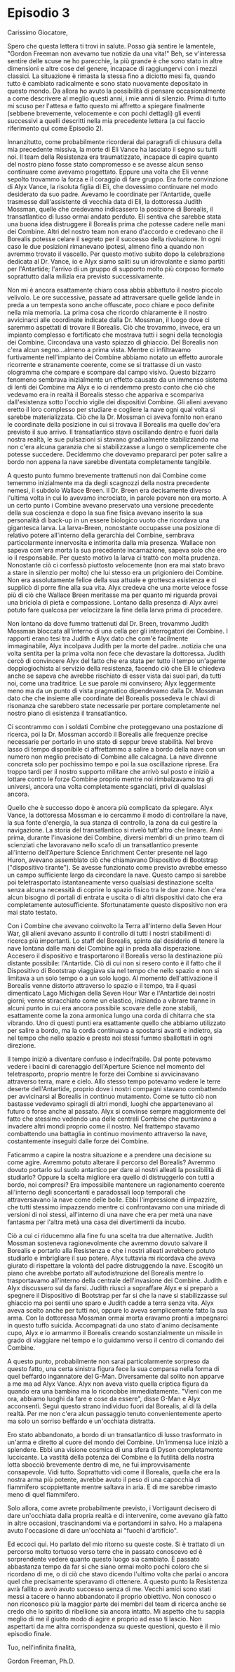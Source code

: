 # Episodio 3

Carissimo Giocatore,

Spero che questa lettera ti trovi in salute. Posso già sentire le lamentele, "Gordon Freeman non avevamo tue notizie da una vita!" Beh, se v'interessa sentire delle scuse ne ho parecchie, la più grande è che sono stato in altre dimensioni e altre cose del genere, incapace di raggiungervi con i mezzi classici. La situazione è rimasta la stessa fino a diciotto mesi fa, quando tutto è cambiato radicalmente e sono stato nuovamente depositato in questo mondo. Da allora ho avuto la possibilità di pensare occasionalmente a come descrivere al meglio questi anni, i mie anni di silenzio. Prima di tutto mi scuso per l'attesa e fatto questo mi affretto a spiegare finalmente (sebbene brevemente, velocemente e con pochi dettagli) gli eventi successivi a quelli descritti nella mia precedente lettera (a cui faccio riferimento qui come Episodio 2).

Innanzitutto, come probabilmente ricorderai dai paragrafi di chiusura della mia precedente missiva, la morte di Eli Vance ha lasciato il segno su tutti noi. Il team della Resistenza era traumatizzato, incapace di capire quanto del nostro piano fosse stato compromesso e se avesse alcun senso continuare come avevamo progettato. Eppure una volta che Eli venne sepolto trovammo la forza e il coraggio di fare gruppo. Era forte convinzione di Alyx Vance, la risoluta figlia di Eli, che dovessimo continuare nel modo desiderato da suo padre. Avevamo le coordinate per l'Antartide, quelle trasmesse dall'assistente di vecchia data di Eli, la dottoressa Judith Mossman, quelle che credevamo indicassero la posizione di Borealis, il transatlantico di lusso ormai andato perduto. Eli sentiva che sarebbe stata una buona idea distruggere il Borealis prima che potesse cadere nelle mani dei Combine. Altri del nostro team non erano d'accordo e credevano che il Borealis potesse celare il segreto per il successo della rivoluzione. In ogni caso le due posizioni rimanevano ipotesi, almeno fino a quando non avremmo trovato il vascello. Per questo motivo subito dopo la celebrazione dedicata al Dr. Vance, io e Alyx siamo saliti su un idrovolante e siamo partiti per l'Antartide; l'arrivo di un gruppo di supporto molto più corposo formato soprattutto dalla milizia era previsto successivamente.

Non mi è ancora esattamente chiaro cosa abbia abbattuto il nostro piccolo velivolo. Le ore successive, passate ad attraversare quelle gelide lande in preda a un tempesta sono anche offuscate, poco chiare e poco definite nella mia memoria. La prima cosa che ricordo chiaramente è il nostro avvicinarci alle coordinate indicate dalla Dr. Mossman, il luogo dove ci saremmo aspettati di trovare il Borealis. Ciò che trovammo, invece, era un impianto complesso e fortificato che mostrava tutti i segni della tecnologia dei Combine. Circondava una vasto spiazzo di ghiaccio. Del Borealis non c'era alcun segno...almeno a prima vista. Mentre ci infiltravamo furtivamente nell'impianto dei Combine abbiamo notato un effetto aurorale ricorrente e stranamente coerente, come se si trattasse di un vasto ologramma che compare e scompare dal campo visivo. Questo bizzarro fenomeno sembrava inizialmente un effetto causato da un immenso sistema di lenti dei Combine ma Alyx e io ci rendemmo presto conto che ciò che vedevamo era in realtà il Borealis stesso che appariva e scompariva dall'esistenza sotto l'occhio vigile dei dispositivi Combine. Gli alieni avevano eretto il loro complesso per studiare e cogliere la nave ogni qual volta si sarebbe materializzata. Ciò che la Dr. Mossman ci aveva fornito non erano le coordinate della posizione in cui si trovava il Borealis ma quelle dov'era previsto il suo arrivo. Il transatlantico stava oscillando dentro e fuori dalla nostra realtà, le sue pulsazioni si stavano gradualmente stabilizzando ma non c'era alcuna garanzia che si stabilizzasse a lungo o semplicemente che potesse succedere. Decidemmo che dovevamo prepararci per poter salire a bordo non appena la nave sarebbe diventata completamente tangibile.

A questo punto fummo brevemente trattenuti non dai Combine come tememmo inizialmente ma da degli scagnozzi della nostra precedente nemesi, il subdolo Wallace Breen. Il Dr. Breen era decisamente diverso l'ultima volta in cui lo avevamo incrociato, in parole povere non era morto. A un certo punto i Combine avevano preservato una versione precedente della sua coscienza e dopo la sua fine fisica avevano inserito la sua personalità di back-up in un essere biologico vuoto che ricordava una gigantesca larva. La larva-Breen, nonostante occupasse una posizione di relativo potere all'interno della gerarchia dei Combine, sembrava particolarmente innervosita e intimorita dalla mia presenza. Wallace non sapeva com'era morta la sua precedente incarnazione, sapeva solo che ero io il responsabile. Per questo motivo la larva ci trattò con molta prudenza. Nonostante ciò ci confessò piuttosto velocemente (non era mai stato bravo a stare in silenzio per molto) che lui stesso era un prigioniero dei Combine. Non era assolutamente felice della sua attuale e grottesca esistenza e ci supplicò di porre fine alla sua vita. Alyx credeva che una morte veloce fosse più di ciò che Wallace Breen meritasse ma per quanto mi riguarda provai una briciola di pietà e compassione. Lontano dalla presenza di Alyx avrei potuto fare qualcosa per velocizzare la fine della larva prima di procedere.

Non lontano da dove fummo trattenuti dal Dr. Breen, trovammo Judith Mossman bloccata all'interno di una cella per gli interrogatori dei Combine. I rapporti erano tesi tra Judith e Alyx dato che com'è facilmente immaginabile, Alyx incolpava Judith per la morte del padre...notizia che una volta sentita per la prima volta non fece che devastare la dottoressa. Judith cercò di convincere Alyx del fatto che era stata per tutto il tempo un'agente doppiogiochista al servizio della resistenza, facendo ciò che Eli le chiedeva anche se sapeva che avrebbe rischiato di esser vista dai suoi pari, da tutti noi, come una traditrice. Le sue parole mi convinsero; Alyx leggermente meno ma da un punto di vista pragmatico dipendevamo dalla Dr. Mossman dato che che insieme alle coordinate del Borealis possedeva le chiavi di risonanza che sarebbero state necessarie per portare completamente nel nostro piano di esistenza il transatlantico.

Ci scontrammo con i soldati Combine che proteggevano una postazione di ricerca, poi la Dr. Mossman accordò il Borealis alle frequenze precise necessarie per portarlo in uno stato di seppur breve stabilità. Nel breve lasso di tempo disponibile ci affrettammo a salire a bordo della nave con un numero non meglio precisato di Combine alle calcagna. La nave divenne concreta solo per pochissimo tempo e poi la sua oscillazione riprese. Era troppo tardi per il nostro supporto militare che arrivò sul posto e iniziò a lottare contro le forze Combine proprio mentre noi rimbalzavamo tra gli universi, ancora una volta completamente sganciati, privi di qualsiasi ancora.

Quello che è successo dopo è ancora più complicato da spiegare. Alyx Vance, la dottoressa Mossman e io cercammo il modo di controllare la nave, la sua fonte d'energia, la sua stanza di controllo, la zona da cui gestire la navigazione. La storia del transatlantico si rivelò tutt'altro che lineare. Anni prima, durante l'invasione dei Combine, diversi membri di un primo team di scienziati che lavoravano nello scafo di un transatlantico presente all'interno dell'Aperture Science Enrichment Center presente nel lago Huron, avevano assemblato ciò che chiamavano Dispositivo di Bootstrap ("dispositivo tirante"). Se avesse funzionato come previsto avrebbe emesso un campo sufficiente largo da circondare la nave. Questo campo si sarebbe poi teletrasportato istantaneamente verso qualsiasi destinazione scelta senza alcuna necessità di coprire lo spazio fisico tra le due zone. Non c'era alcun bisogno di portali di entrata e uscita o di altri dispositivi dato che era completamente autosufficiente. Sfortunatamente questo dispositivo non era mai stato testato.

Con i Combine che avevano coinvolto la Terra all'interno della Seven Hour War, gli alieni avevano assunto il controllo di tutti i nostri stabilimenti di ricerca più importanti. Lo staff del Borealis, spinto dal desiderio di tenere la nave lontana dalle mani dei Combine agì in preda alla disperazione. Accesero il dispositivo e trasportarono il Borealis verso la destinazione più distante possibile: l'Antartide. Ciò di cui non si resero conto è il fatto che il Dispositivo di Bootstrap viaggiava sia nel tempo che nello spazio e non si limitava a un solo tempo o a un solo luogo. Al momento dell'attivazione il Borealis venne distorto attraverso lo spazio e il tempo, tra il quasi dimenticato Lago Michigan della Seven Hour War e l'Antartide dei nostri giorni; venne stiracchiato come un elastico, iniziando a vibrare tranne in alcuni punto in cui era ancora possibile scovare delle zone stabili, esattamente come la zona armonica lungo una corda di chitarra che sta vibrando. Uno di questi punti era esattamente quello che abbiamo utilizzato per salire a bordo, ma la corda continuava a spostarsi avanti e indietro, sia nel tempo che nello spazio e presto noi stessi fummo sballottati in ogni direzione.

Il tempo iniziò a diventare confuso e indecifrabile. Dal ponte potevamo vedere i bacini di carenaggio dell'Aperture Science nel momento del teletrasporto, proprio mentre le forze dei Combine si avvicinavano attraverso terra, mare e cielo. Allo stesso tempo potevamo vedere le terre deserte dell'Antartide, proprio dove i nostri compagni stavano combattendo per avvicinarsi al Borealis in continuo mutamento. Come se tutto ciò non bastasse vedevamo spiragli di altri mondi, luoghi che appartenevano al futuro o forse anche al passato. Alyx si convinse sempre maggiormente del fatto che stessimo vedendo una delle centrali Combine che puntavano a invadere altri mondi proprio come il nostro. Nel frattempo stavamo combattendo una battaglia in continuo movimento attraverso la nave, costantemente inseguiti dalle forze dei Combine.

Faticammo a capire la nostra situazione e a prendere una decisione su come agire. Avremmo potuto alterare il percorso del Borealis? Avremmo dovuto portarlo sul suolo antartico per dare ai nostri alleati la possibilità di studiarlo? Oppure la scelta migliore era quello di distruggerlo con tutti a bordo, noi compresi? Era impossibile mantenere un ragionamento coerente all'interno degli sconcertanti e paradossali loop temporali che attraversavano la nave come delle bolle. Ebbi l'impressione di impazzire, che tutti stessimo impazzendo mentre ci confrontavamo con una miriade di versioni di noi stessi, all'interno di una nave che era per metà una nave fantasma per l'altra metà una casa dei divertimenti da incubo.

Ciò a cui ci riducemmo alla fine fu una scelta tra due alternative. Judith Mossman sosteneva ragionevolmente che avremmo dovuto salvare il Borealis e portarlo alla Resistenza e che i nostri alleati avrebbero potuto studiarlo e imbrigliare il suo potere. Alyx tuttavia mi ricordava che aveva giurato di rispettare la volontà del padre distruggendo la nave. Escogitò un piano che avrebbe portato all'autodistruzione del Borealis mentre lo trasportavamo all'interno della centrale dell'invasione dei Combine. Judith e Alyx discussero sul da farsi. Judith riuscì a sopraffare Alyx e si preparò a spegnere il Dispositivo di Bootstrap per far si che la nave si stabilizzasse sul ghiaccio ma poi sentii uno sparo e Judith cadde a terra senza vita. Alyx aveva scelto anche per tutti noi, oppure lo aveva semplicemente fatto la sua arma. Con la dottoressa Mossman ormai morta eravamo pronti a impegnarci in questo tuffo suicida. Accompagnati da uno stato d'animo decisamente cupo, Alyx e io armammo il Borealis creando sostanzialmente un missile in grado di viaggiare nel tempo e lo guidammo verso il centro di comando dei Combine.

A questo punto, probabilmente non sarai particolarmente sorpreso da questo fatto, una certa sinistra figura fece la sua comparsa nella forma di quel beffardo ingannatore del G-Man. Diversamente dal solito non apparve a me ma ad Alyx Vance. Alyx non aveva visto quella criptica figura da quando era una bambina ma lo riconobbe immediatamente. "Vieni con me ora, abbiamo luoghi da fare e cose da essere", disse G-Man e Alyx acconsentì. Seguì questo strano individuo fuori dal Borealis, al di là della realtà. Per me non c'era alcun passaggio tenuto convenientemente aperto ma solo un sorriso beffardo e un'occhiata distratta.

Ero stato abbandonato, a bordo di un transatlantico di lusso trasformato in un'arma e diretto al cuore del mondo dei Combine. Un'immensa luce iniziò a splendere. Ebbi una visione cosmica di una sfera di Dyson completamente luccicante. La vastità della potenza dei Combine e la futilità della nostra lotta sbocciò brevemente dentro di me, ne fui improvvisamente consapevole. Vidi tutto. Soprattutto vidi come il Borealis, quella che era la nostra arma più potente, avrebbe avuto il peso di una capocchia di fiammifero scoppiettante mentre saltava in aria. E di me sarebbe rimasto meno di quel fiammifero.

Solo allora, come avrete probabilmente previsto, i Vortigaunt decisero di dare un'occhiata dalla propria realtà e di intervenire, come avevano già fatto in altre occasioni, trascinandomi via e portandomi in salvo. Ho a malapena avuto l'occasione di dare un'occhiata ai "fuochi d'artificio".

Ed eccoci qui. Ho parlato del mio ritorno su queste coste. Si è trattato di un percorso molto tortuoso verso terre che in passato conoscevo ed è sorprendente vedere quanto questo luogo sia cambiato. È passato abbastanza tempo da far si che siano ormai molto pochi coloro che si ricordano di me, o di ciò che stavo dicendo l'ultimo volta che parlai o ancora quel che precisamente speravamo di ottenere. A questo punto la Resistenza avrà fallito o avrò avuto successo senza di me. Vecchi amici sono stati messi a tacere o hanno abbandonato il proprio obiettivo. Non conosco o non riconosco più la maggior parte dei membri del team di ricerca anche se credo che lo spirito di ribellione sia ancora intatto. Mi aspetto che tu sappia meglio di me il giusto modo di agire e proprio ad esso ti lascio. Non aspettarti da me altra corrispondenza su queste questioni, questo è il mio episodio finale.

Tuo, nell'infinita finalità,

Gordon Freeman, Ph.D.
